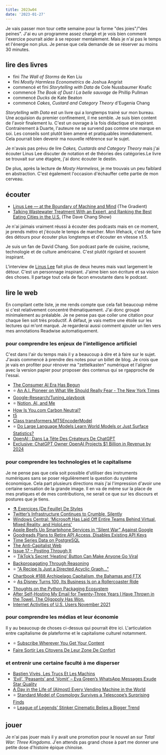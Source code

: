 ```yaml
---
title: 2023w04
date: '2023-01-27'
---
```


Je vais passer mon tour cette semaine pour la forme "des joies"/"des peines".
J'ai eu un programme assez chargé et je vois bien comment l'exercice pourrait aider à se reposer mentalement.
Mais je n'ai pas le temps et l'énergie non plus.
Je pense que cela demande de se réserver au moins 30 minutes.

## lire des livres

- fini *The Wall of Storms* de Ken Liu
- fini *Mostly Harmless Econometrics* de Joshua Angrist
- commencé et fini *Storytelling with Data* de Cole Nussbaumer Knafic
- commencé *The Book of Dust I La belle sauvage* de Phillip Pullman
- commencé *Ducks* de Kate Beaton
- commencé *Cakes, Custard and Category Theory* d'Eugenia Chang

*Storytelling with Data* est un livre qui a longtemps trainé sur mon bureau.
Une acquision du premier confinement, il me semble.
Je suis bien content de l'avoir finalement lu.
C'est un ouvrage à la fois didactique et inspirant.
Contrairement à Duarte, l'auteure ne se survend pas comme une marque en soi.
Les conseils sont plutôt bien amené et pratiquables immédiatement.
Cela pourrait bien devenir ma nouvelle référence sur le sujet.

Je n'avais pas prévu de lire *Cakes, Custards and Category Theory* mais j'ai écouter Linus Lee discuter de notation et de théories des catégories.Le livre se trouvait sur une étagère, j'ai donc écouter le destin.

De plus, après la lecture de *Mosty Harmeless*, je me trouvais un peu faiblard en abstraction. C'est également l'occasion d'échauffer cette partie de mon cerveau.


## écouter

- [Linus Lee —  at the Boundary of Machine and Mind](https://share.snipd.com/episode/69edf9ec-ab49-45fe-8af1-444375802012) (The Gradient)
- [Talking Wastewater Treatment With an Expert, and Ranking the Best Eating Cities in the U.S.](https://share.snipd.com/episode/08269225-ef2b-46ce-a8b4-32fc20995de4) (The Dave Chang Show)

Je n'ai jaimais vraiment réussi à écouter des podcasts mais en ce moment, je prends métro et j'écoute le temps de marcher.
Mon lifehack, c'est de faire des détours pour écouter plus longtemps et d'écouter en vitesse x1.5.

Je suis un fan de David Chang.
Son podcast parle de cuisine, racisme, technologie et de culture américaine.
C'est plutôt rigolard et souvent inspirant.

L'interview de [Linus Lee] fait plus de deux heures mais vaut largement le détour.
C'est un personnage inspirant.
J'aime bien son écriture et sa vision des choses.
Il partage tout cela de facon envoutante dans le podcast.

[Linus Lee]: https://thesephist.com/


## lire le web

En compilant cette liste, je me rends compte que cela fait beaucoup même si c'est relativement concentré thématiquement.
J'ai donc groupé minimalement au préalable.
Je ne pense pas que coller une citation pour chaque lien soit très productif.
À défaut, je vais mettre une étoile sur les lectures qui m'ont marqué.
Je regarderai aussi comment ajouter un lien vers mes annotations Readwise automatiquement.

### pour comprendre les enjeux de l'intelligence artificiel

C'est dans l'air du temps mais il y a beaucoup à dire et à faire sur le sujet.
J'avais commencé à prendre des notes pour un billet de blog.
Je crois que je vais en profiter pour rénover ma "zettelkasten" numérique et l'aligner avec la version papier pour proposer des contenus qui se rgapproche de l'essai.

- [The Consumer AI Era Has Begun](https://www.platformer.news/p/the-consumer-ai-era-has-begun?publication_id=7976&post_id=98512125&isFreemail=false)
- :star: [An A.I. Pioneer on What We Should Really Fear - The New York Times](https://www.nytimes.com/interactive/2022/12/26/magazine/yejin-choi-interview.html)
- [Google-Research/Tuning_playbook](https://github.com/google-research/tuning_playbook)
- :star: [Notion, AI, and Me](https://thesephist.com/posts/notion/)
- [How Is You.com Carbon Neutral?](https://about.you.com/hc/faq/how-is-you-com-carbon-neutral/)
- [t5](https://huggingface.co/docs/transformers/model_doc/t5)
- [Class transformers.MT5EncoderModel](https://huggingface.co/docs/transformers/model_doc/mt5)
- :star: [Do Large Language Models Learn World Models or Just Surface Statistics?](https://thegradient.pub/othello/?utm_source=substack&utm_medium=email)
- [OpenAI : Dans La Tête Des Créateurs De ChatGPT](https://www.lemonde.fr/economie/article/2023/01/21/openai-dans-la-tete-des-createurs-de-chatgpt_6158745_3234.html)
- [Exclusive: ChatGPT Owner OpenAI Projects $1 Billion in Revenue by 2024](https://www.reuters.com/business/chatgpt-owner-openai-projects-1-billion-revenue-by-2024-sources-2022-12-15/)

### pour comprendre les technologies et le capitalisme

Je ne pense pas que cela soit possible d'utiliser des instruments numériques sans se poser régulièrement la question du système économique.
Cela part plusieurs directions mais j'ai l'impression d'avoir une certaine sensation de la grande image.
Il en va de même sur la place de mes pratiques et de mes contributions, ne serait ce que sur les discours et postures que je tiens.


- [⚗️ Exercices (De Feuille) De Styles](https://blog.professeurjoachim.com/billet/2023-01-05-exercices-de-feuille-de-styles)
- [Twitter’s Infrastructure Continues to Crumble, Silently](https://daringfireball.net/linked/2023/01/23/twitter-frum-crumbling)
- [Windows Central: ‘Microsoft Has Laid Off Entire Teams Behind Virtual, Mixed Reality, and HoloLens’](https://www.windowscentral.com/microsoft/microsoft-has-laid-off-entire-teams-behind-virtual-mixed-reality-and-hololens)
- [Apple Beefs Up Smartphone Services in “Silent War” Against Google](https://arstechnica.com/gadgets/2023/01/apple-beefs-up-smartphone-services-in-silent-war-against-google/)
- [Goodreads Plans to Retire API Access, Disables Existing API Keys](https://joealcorn.com/blog/2020/goodreads-retiring-API)
- [Time Series Data on PostgreSQL](https://stackoverflow.com/questions/68440130/time-series-data-on-postgresql)
- [The Anti-Capitalist Web](https://blog.jim-nielsen.com/2023/the-anti-capitalist-web/)
- [Issue 17 – Posting Through It](https://newsletter.mollywhite.net/p/issue-17-posting-through-it?utm_source=substack&utm_medium=email)
- :star: [TikTok’s Secret ‘Heating’ Button Can Make Anyone Go Viral](https://www.forbes.com/sites/emilybaker-white/2023/01/20/tiktoks-secret-heating-button-can-make-anyone-go-viral/)
- [Backpropagating Through Reasoning](https://thesephist.com/posts/backprop-through-reasoning/)
- :star: ["A Recipe Is Just a Directed Acyclic Graph…"](https://bofh.org.uk/2019/03/04/recursive-sql-recipes/)
- [Chartbook #188 Archipelago Capitalism, the Bahamas and FTX](https://adamtooze.substack.com/p/chartbook-188-archipelago-capitalism)
- :star: [As Disney Turns 100, Its Business Is on a Rollercoaster Ride](https://www.economist.com/briefing/2023/01/19/as-disney-turns-100-its-business-is-on-a-rollercoaster-ride)
- [Thoughts on the Python Packaging Ecosystem](https://pradyunsg.me/blog/2023/01/21/thoughts-on-python-packaging/)
- [After Self-Hosting My Email for Twenty-Three Years I Have Thrown in the Towel. The Oligopoly Has Won.](https://cfenollosa.com/blog/after-self-hosting-my-email-for-twenty-three-years-i-have-thrown-in-the-towel-the-oligopoly-has-won.html)
- [Internet Activities of U.S. Users November 2021](https://www.statista.com/statistics/183910/internet-activities-of-us-users/)


### pour comprendre les médias et leur économie

Il y au beaucoup de choses ci-dessus qui pourrait être ici.
L'articulation entre capitalisme de plateforme et le capitalisme culturel notamment.


- :star: [Subscribe Wherever You Get Your Content](https://blog.jim-nielsen.com/2023/subscribe-wherever-you-get-your-content/)
- [Faire Sortir Les Citoyens De Leur Zone De Confort](https://hypernews.co/sortir-citoyens-de-leur-zone-de-confort-polarisation-medias-information/)


### et entrenir une certaine faculté à me disperser

- [Bastien Vivès, Les Trucs Et Les Machins](https://www.arretsurimages.net/chroniques/initiales-ds/bastien-vives-les-trucs-et-les-machins)
- [‘Evil’, ‘Peasants’ and ‘Vomit’ – Eva Green’s WhatsApp Messages Exude Star Quality](https://www.theguardian.com/film/2023/jan/24/evil-peasants-and-vomit-eva-greens-whatsapp-messages-exude-star-quality)
- [A Day in the Life of (Almost) Every Vending Machine in the World](https://www.theguardian.com/business/2022/apr/14/a-day-in-the-life-of-almost-every-vending-machine-in-the-world)
- :star: [Standard Model of Cosmology Survives a Telescope’s Surprising Finds](https://www.quantamagazine.org/standard-model-of-cosmology-survives-jwsts-surprising-finds-20230120/)
- :star: [League of Legends’ Stinker Cinematic Belies a Bigger Trend](https://www.polygon.com/23562774/league-of-legends-brink-of-infinity-cinematic-controversy-explained)


## jouer

Je n'ai pas jouer mais il y avait une promotion pour le nouvel an sur *Total War: Three Kingdoms*.
J'en attends pas grand chose à part me donner une petite dose d'histoire épique chinoise.
